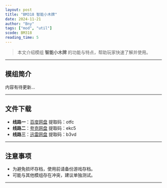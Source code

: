 ```yaml
---
layout: post
title: "BM318 智能小木牌"
date: 2024-11-21
author: "Bny"
tags: ["mod", "util"]
scode: BM318
reading_time: 5
---
```


> 本文介绍模组 **智能小木牌** 的功能与特点，帮助玩家快速了解并使用。

---

## 模组简介

内容有待更新...

---


## 文件下载
- **线路一**：[百度网盘](https://pan.baidu.com/s/1aRQWrhgOTBHA579RJFJfTA?pwd=otfc)  提取码：otfc  
- **线路二**：[夸克网盘](https://pan.quark.cn/s/ba064c6f1ac1?pwd=ekc5)  提取码：ekc5  
- **线路三**：[迅雷网盘](https://pan.xunlei.com/s/VOCCbTp75YAO0PtoC5EGP0qoA1?pwd=b3vd)  提取码：b3vd  

---

## 注意事项
- 为避免损坏存档，使用前请备份游戏存档。
- 可能与其他模组存在冲突，建议单独测试。

---

